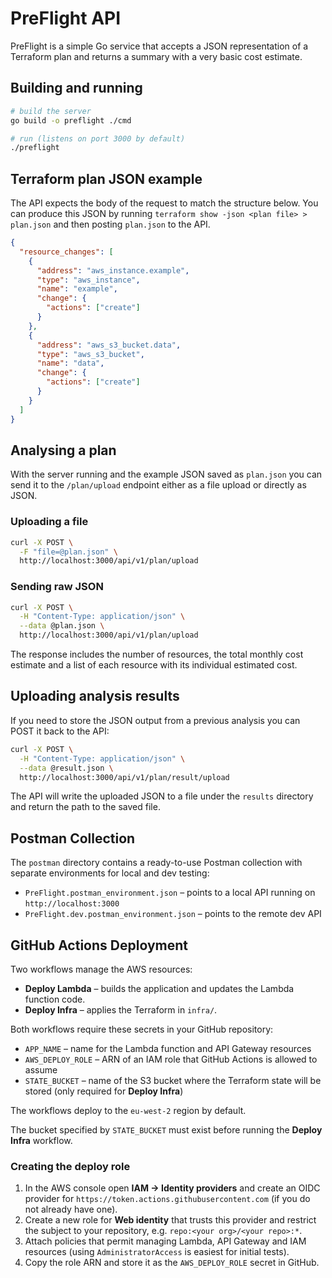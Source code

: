 # PreFlight API

PreFlight is a simple Go service that accepts a JSON representation of a
Terraform plan and returns a summary with a very basic cost estimate.

## Building and running

```bash
# build the server
go build -o preflight ./cmd

# run (listens on port 3000 by default)
./preflight
```

## Terraform plan JSON example

The API expects the body of the request to match the structure below. You can
produce this JSON by running `terraform show -json <plan file> > plan.json` and
then posting `plan.json` to the API.

```json
{
  "resource_changes": [
    {
      "address": "aws_instance.example",
      "type": "aws_instance",
      "name": "example",
      "change": {
        "actions": ["create"]
      }
    },
    {
      "address": "aws_s3_bucket.data",
      "type": "aws_s3_bucket",
      "name": "data",
      "change": {
        "actions": ["create"]
      }
    }
  ]
}
```

## Analysing a plan

With the server running and the example JSON saved as `plan.json` you can send
it to the `/plan/upload` endpoint either as a file upload or directly as JSON.

### Uploading a file

```bash
curl -X POST \
  -F "file=@plan.json" \
  http://localhost:3000/api/v1/plan/upload
```

### Sending raw JSON

```bash
curl -X POST \
  -H "Content-Type: application/json" \
  --data @plan.json \
  http://localhost:3000/api/v1/plan/upload
```

The response includes the number of resources, the total monthly cost estimate
and a list of each resource with its individual estimated cost.

## Uploading analysis results

If you need to store the JSON output from a previous analysis you can POST it
back to the API:

```bash
curl -X POST \
  -H "Content-Type: application/json" \
  --data @result.json \
  http://localhost:3000/api/v1/plan/result/upload
```

The API will write the uploaded JSON to a file under the `results` directory and
return the path to the saved file.

## Postman Collection

The `postman` directory contains a ready-to-use Postman collection with separate environments for local and dev testing:

* `PreFlight.postman_environment.json` – points to a local API running on `http://localhost:3000`
* `PreFlight.dev.postman_environment.json` – points to the remote dev API

## GitHub Actions Deployment

Two workflows manage the AWS resources:

* **Deploy Lambda** – builds the application and updates the Lambda function code.
* **Deploy Infra** – applies the Terraform in `infra/`.

Both workflows require these secrets in your GitHub repository:

- `APP_NAME` – name for the Lambda function and API Gateway resources
- `AWS_DEPLOY_ROLE` – ARN of an IAM role that GitHub Actions is allowed to assume
- `STATE_BUCKET` – name of the S3 bucket where the Terraform state will be stored (only required for **Deploy Infra**)

The workflows deploy to the `eu-west-2` region by default.

The bucket specified by `STATE_BUCKET` must exist before running the **Deploy Infra** workflow.

### Creating the deploy role

1. In the AWS console open **IAM → Identity providers** and create an OIDC provider for `https://token.actions.githubusercontent.com` (if you do not already have one).
2. Create a new role for **Web identity** that trusts this provider and restrict the subject to your repository, e.g. `repo:<your org>/<your repo>:*`.
3. Attach policies that permit managing Lambda, API Gateway and IAM resources (using `AdministratorAccess` is easiest for initial tests).
4. Copy the role ARN and store it as the `AWS_DEPLOY_ROLE` secret in GitHub.

